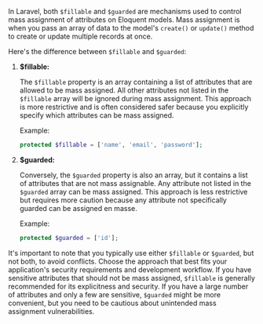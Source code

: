 In Laravel, both `$fillable` and `$guarded` are mechanisms used to control mass assignment of attributes on Eloquent models. Mass assignment is when you pass an array of data to the model's `create()` or `update()` method to create or update multiple records at once.

Here's the difference between `$fillable` and `$guarded`:

1. **$fillable:**
   
   The `$fillable` property is an array containing a list of attributes that are allowed to be mass assigned. All other attributes not listed in the `$fillable` array will be ignored during mass assignment. This approach is more restrictive and is often considered safer because you explicitly specify which attributes can be mass assigned.

   Example:
   ```php
   protected $fillable = ['name', 'email', 'password'];
   ```

2. **$guarded:**
   
   Conversely, the `$guarded` property is also an array, but it contains a list of attributes that are not mass assignable. Any attribute not listed in the `$guarded` array can be mass assigned. This approach is less restrictive but requires more caution because any attribute not specifically guarded can be assigned en masse.

   Example:
   ```php
   protected $guarded = ['id'];
   ```

It's important to note that you typically use either `$fillable` or `$guarded`, but not both, to avoid conflicts. Choose the approach that best fits your application's security requirements and development workflow. If you have sensitive attributes that should not be mass assigned, `$fillable` is generally recommended for its explicitness and security. If you have a large number of attributes and only a few are sensitive, `$guarded` might be more convenient, but you need to be cautious about unintended mass assignment vulnerabilities.